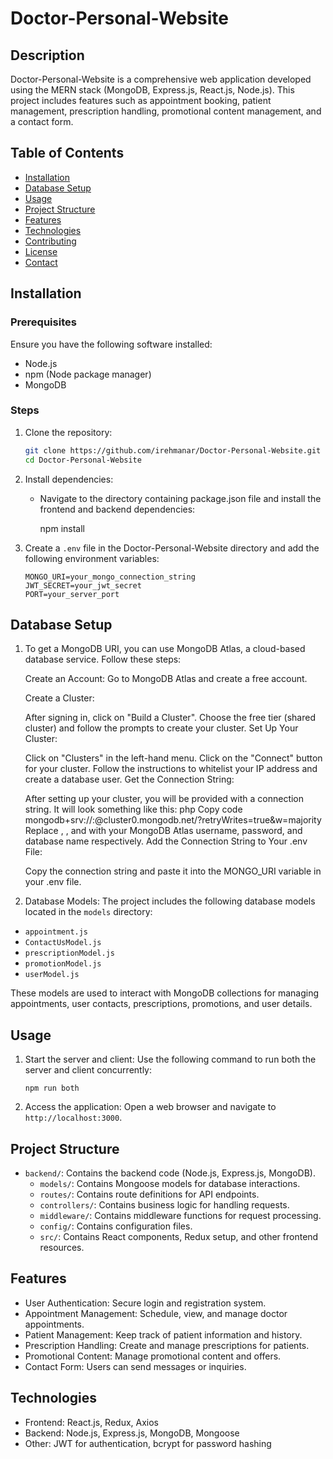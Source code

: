 
# Doctor-Personal-Website

## Description
Doctor-Personal-Website is a comprehensive web application developed using the MERN stack (MongoDB, Express.js, React.js, Node.js). This project includes features such as appointment booking, patient management, prescription handling, promotional content management, and a contact form.

## Table of Contents
- [Installation](#installation)
- [Database Setup](#database-setup)
- [Usage](#usage)
- [Project Structure](#project-structure)
- [Features](#features)
- [Technologies](#technologies)
- [Contributing](#contributing)
- [License](#license)
- [Contact](#contact)

## Installation

### Prerequisites
Ensure you have the following software installed:
- Node.js
- npm (Node package manager)
- MongoDB

### Steps

1. Clone the repository:
   ```sh
   git clone https://github.com/irehmanar/Doctor-Personal-Website.git
   cd Doctor-Personal-Website
   ```

2. Install dependencies:
   - Navigate to the directory containing package.json file and install the frontend and backend dependencies:

     npm install


3. Create a `.env` file in the Doctor-Personal-Website directory and add the following environment variables:
   ```
   MONGO_URI=your_mongo_connection_string
   JWT_SECRET=your_jwt_secret
   PORT=your_server_port
   ```

## Database Setup

1. To get a MongoDB URI, you can use MongoDB Atlas, a cloud-based database service. Follow these steps:

   Create an Account: Go to MongoDB Atlas and create a free account.

   Create a Cluster:

   After signing in, click on "Build a Cluster".
   Choose the free tier (shared cluster) and follow the prompts to create your cluster.
   Set Up Your Cluster:

	Click on "Clusters" in the left-hand menu.
	Click on the "Connect" button for your cluster.
	Follow the instructions to whitelist your IP address and create a database user.
	Get the Connection String:

	After setting up your cluster, you will be provided with a connection string. It will look something like this:
	php
	Copy code
	mongodb+srv://<username>:<password>@cluster0.mongodb.net/<dbname>?retryWrites=true&w=majority
	Replace <username>, <password>, and <dbname> with your MongoDB Atlas username, password, and database name respectively.
	Add the Connection String to Your .env File:

	Copy the connection string and paste it into the MONGO_URI variable in your .env file.


 2. Database Models:
   The project includes the following database models located in the `models` directory:
   - `appointment.js`
   - `ContactUsModel.js`
   - `prescriptionModel.js`
   - `promotionModel.js`
   - `userModel.js`

   These models are used to interact with MongoDB collections for managing appointments, user contacts, prescriptions, promotions, and user details.

## Usage

1. Start the server and client:
   Use the following command to run both the server and client concurrently:
   ```
   npm run both
   ```

2. Access the application:
   Open a web browser and navigate to `http://localhost:3000`.

## Project Structure

- `backend/`: Contains the backend code (Node.js, Express.js, MongoDB).
  - `models/`: Contains Mongoose models for database interactions.
  - `routes/`: Contains route definitions for API endpoints.
  - `controllers/`: Contains business logic for handling requests.
  - `middleware/`: Contains middleware functions for request processing.
  - `config/`: Contains configuration files.
  - `src/`: Contains React components, Redux setup, and other frontend resources.

## Features

- User Authentication: Secure login and registration system.
- Appointment Management: Schedule, view, and manage doctor appointments.
- Patient Management: Keep track of patient information and history.
- Prescription Handling: Create and manage prescriptions for patients.
- Promotional Content: Manage promotional content and offers.
- Contact Form: Users can send messages or inquiries.

## Technologies

- Frontend: React.js, Redux, Axios
- Backend: Node.js, Express.js, MongoDB, Mongoose
- Other: JWT for authentication, bcrypt for password hashing


